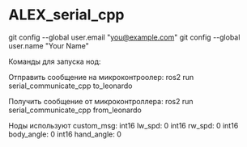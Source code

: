 # ALEX_serial_cpp
git config --global user.email "you@example.com"
git config --global user.name "Your Name"
  

Команды для запуска нод:


Отправить сообщение на микроконтроолер: 
ros2 run serial_communicate_cpp to_leonardo


Получить сообщение от микроконтроллера: 
ros2 run serial_communicate_cpp from_leonardo




Ноды используют custom_msg:
int16 lw_spd: 0
int16 rw_spd: 0
int16 body_angle: 0
int16 hand_angle: 0
